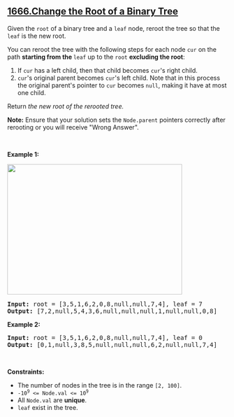 ## [1666.Change the Root of a Binary Tree](https://leetcode.com/problems/change-the-root-of-a-binary-tree/)
<p>Given the <code>root</code> of a binary tree and a <code>leaf</code> node, reroot the tree so that the <code>leaf</code> is the new root.</p>

<p>You can reroot the tree with the following steps for each node <code>cur</code> on the path <strong>starting from the </strong><code>leaf</code> up to the <code>root</code>​​​ <strong>excluding the root</strong>:</p>

<ol>
	<li>If <code>cur</code> has a left child, then that child becomes <code>cur</code>&#39;s right child.</li>
	<li><code>cur</code>&#39;s original parent becomes <code>cur</code>&#39;s left child. Note that in this process the original parent&#39;s pointer to <code>cur</code> becomes <code>null</code>, making it have at most one child.</li>
</ol>

<p>Return <em>the new root </em><em>of the rerooted tree.</em></p>

<p><strong>Note:</strong> Ensure that your solution sets the <code>Node.parent</code> pointers correctly after rerooting or you will receive &quot;Wrong Answer&quot;.</p>

<p>&nbsp;</p>
<p><strong class="example">Example 1:</strong></p>
<img alt="" src="https://assets.leetcode.com/uploads/2020/11/24/fliptree.png" style="width: 400px; height: 298px;" />
<pre>
<strong>Input:</strong> root = [3,5,1,6,2,0,8,null,null,7,4], leaf = 7
<strong>Output:</strong> [7,2,null,5,4,3,6,null,null,null,1,null,null,0,8]
</pre>

<p><strong class="example">Example 2:</strong></p>

<pre>
<strong>Input:</strong> root = [3,5,1,6,2,0,8,null,null,7,4], leaf = 0
<strong>Output:</strong> [0,1,null,3,8,5,null,null,null,6,2,null,null,7,4]
</pre>

<p>&nbsp;</p>
<p><strong>Constraints:</strong></p>

<ul>
	<li>The number of nodes in the tree is in the range <code>[2, 100]</code>.</li>
	<li><code>-10<sup>9</sup> &lt;= Node.val &lt;= 10<sup>9</sup></code></li>
	<li>All <code>Node.val</code> are <strong>unique</strong>.</li>
	<li><code>leaf</code> exist in the tree.</li>
</ul>
